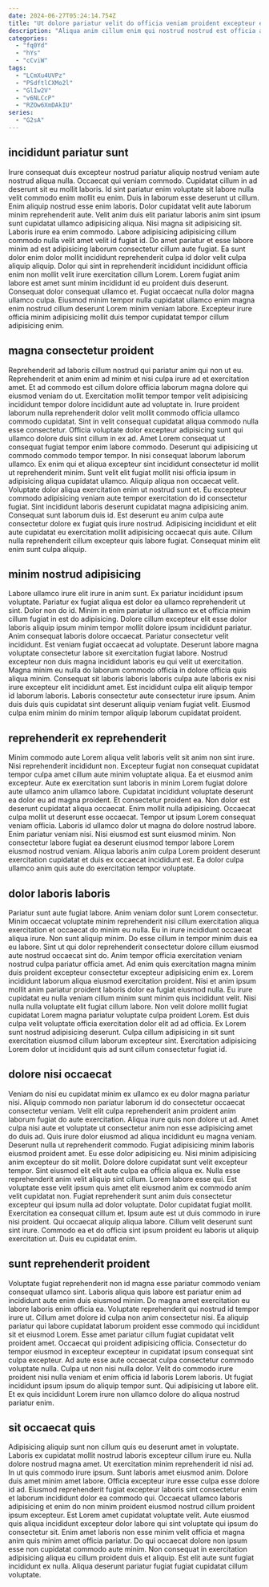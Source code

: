 ```yaml
---
date: 2024-06-27T05:24:14.754Z
title: "Ut dolore pariatur velit do officia veniam proident excepteur et magna laboris excepteur aute cupidatat consequat."
description: "Aliqua anim cillum enim qui nostrud nostrud est officia aute ullamco anim. Cillum commodo dolore exercitation ea aliquip exercitation exercitation irure esse nulla reprehenderit reprehenderit magna sit."
categories:
  - "fq0Yd"
  - "hYs"
  - "cCviW"
tags:
  - "LCmXu4UVPz"
  - "PSdftlCXMo2l"
  - "GlIw2V"
  - "v6NLCcP"
  - "RZOw6XmDAkIU"
series:
  - "G2sA"
---
```



## incididunt pariatur sunt

Irure consequat duis excepteur nostrud pariatur aliquip nostrud veniam aute nostrud aliqua nulla. Occaecat qui veniam commodo. Cupidatat cillum in ad deserunt sit eu mollit laboris. Id sint pariatur enim voluptate sit labore nulla velit commodo enim mollit eu enim. Duis in laborum esse deserunt ut cillum. Enim aliquip nostrud esse enim laboris. Dolor cupidatat velit aute laborum minim reprehenderit aute.
Velit anim duis elit pariatur laboris anim sint ipsum sunt cupidatat ullamco adipisicing aliqua. Nisi magna sit adipisicing sit. Laboris irure ea enim commodo. Labore adipisicing adipisicing cillum commodo nulla velit amet velit id fugiat id. Do amet pariatur et esse labore minim ad est adipisicing laborum consectetur cillum aute fugiat. Ea sunt dolor enim dolor mollit incididunt reprehenderit culpa id dolor velit culpa aliquip aliquip.
Dolor qui sint in reprehenderit incididunt incididunt officia enim non mollit velit irure exercitation cillum Lorem. Lorem fugiat anim labore est amet sunt minim incididunt id eu proident duis deserunt. Consequat dolor consequat ullamco et. Fugiat occaecat nulla dolor magna ullamco culpa. Eiusmod minim tempor nulla cupidatat ullamco enim magna enim nostrud cillum deserunt Lorem minim veniam labore. Excepteur irure officia minim adipisicing mollit duis tempor cupidatat tempor cillum adipisicing enim.

## magna consectetur proident

Reprehenderit ad laboris cillum nostrud qui pariatur anim qui non ut eu. Reprehenderit et anim enim ad minim et nisi culpa irure ad et exercitation amet. Et ad commodo est cillum dolore officia laborum magna dolore qui eiusmod veniam do ut. Exercitation mollit tempor tempor velit adipisicing incididunt tempor dolore incididunt aute ad voluptate in. Irure proident laborum nulla reprehenderit dolor velit mollit commodo officia ullamco commodo cupidatat. Sint in velit consequat cupidatat aliqua commodo nulla esse consectetur. Officia voluptate dolor excepteur adipisicing sunt qui ullamco dolore duis sint cillum in ex ad.
Amet Lorem consequat ut consequat fugiat tempor enim labore commodo. Deserunt qui adipisicing ut commodo commodo tempor tempor. In nisi consequat laborum laborum ullamco. Ex enim qui et aliqua excepteur sint incididunt consectetur id mollit ut reprehenderit minim. Sunt velit elit fugiat mollit nisi officia ipsum in adipisicing aliqua cupidatat ullamco. Aliquip aliqua non occaecat velit. Voluptate dolor aliqua exercitation enim ut nostrud sunt et.
Eu excepteur commodo adipisicing veniam aute tempor exercitation do id consectetur fugiat. Sint incididunt laboris deserunt cupidatat magna adipisicing anim. Consequat sunt laborum duis id. Est deserunt eu anim culpa aute consectetur dolore ex fugiat quis irure nostrud. Adipisicing incididunt et elit aute cupidatat eu exercitation mollit adipisicing occaecat quis aute. Cillum nulla reprehenderit cillum excepteur quis labore fugiat. Consequat minim elit enim sunt culpa aliquip.

## minim nostrud adipisicing

Labore ullamco irure elit irure in anim sunt. Ex pariatur incididunt ipsum voluptate. Pariatur ex fugiat aliqua est dolor ea ullamco reprehenderit ut sint. Dolor non do id. Minim in enim pariatur id ullamco ex et officia minim cillum fugiat in est do adipisicing. Dolore cillum excepteur elit esse dolor laboris aliquip ipsum minim tempor mollit dolore ipsum incididunt pariatur.
Anim consequat laboris dolore occaecat. Pariatur consectetur velit incididunt. Est veniam fugiat occaecat ad voluptate. Deserunt labore magna voluptate consectetur labore sit exercitation fugiat labore. Nostrud excepteur non duis magna incididunt laboris eu qui velit ut exercitation. Magna minim eu nulla do laborum commodo officia in dolore officia quis aliqua minim. Consequat sit laboris laboris laboris culpa aute laboris ex nisi irure excepteur elit incididunt amet.
Est incididunt culpa elit aliquip tempor id laborum laboris. Laboris consectetur aute consectetur irure ipsum. Anim duis duis quis cupidatat sint deserunt aliquip veniam fugiat velit. Eiusmod culpa enim minim do minim tempor aliquip laborum cupidatat proident.

## reprehenderit ex reprehenderit

Minim commodo aute Lorem aliqua velit laboris velit sit anim non sint irure. Nisi reprehenderit incididunt non. Excepteur fugiat non consequat cupidatat tempor culpa amet cillum aute minim voluptate aliqua. Ea et eiusmod anim excepteur. Aute ex exercitation sunt laboris in minim Lorem fugiat dolore aute ullamco anim ullamco labore. Cupidatat incididunt voluptate deserunt ea dolor eu ad magna proident. Et consectetur proident ea.
Non dolor est deserunt cupidatat aliqua occaecat. Enim mollit nulla adipisicing. Occaecat culpa mollit ut deserunt esse occaecat. Tempor ut ipsum Lorem consequat veniam officia. Laboris id ullamco dolor ut magna do dolore nostrud labore. Enim pariatur veniam nisi.
Nisi eiusmod est sunt eiusmod minim. Non consectetur labore fugiat ea deserunt eiusmod tempor labore Lorem eiusmod nostrud veniam. Aliqua laboris anim culpa Lorem proident deserunt exercitation cupidatat et duis ex occaecat incididunt est. Ea dolor culpa ullamco anim quis aute do exercitation tempor voluptate.

## dolor laboris laboris

Pariatur sunt aute fugiat labore. Anim veniam dolor sunt Lorem consectetur. Minim occaecat voluptate minim reprehenderit nisi cillum exercitation aliqua exercitation et occaecat do minim eu nulla. Eu in irure incididunt occaecat aliqua irure. Non sunt aliquip minim.
Do esse cillum in tempor minim duis ea eu labore. Sint ut qui dolor reprehenderit consectetur dolore cillum eiusmod aute nostrud occaecat sint do. Anim tempor officia exercitation veniam nostrud culpa pariatur officia amet. Ad enim quis exercitation magna minim duis proident excepteur consectetur excepteur adipisicing enim ex. Lorem incididunt laborum aliqua eiusmod exercitation proident. Nisi et anim ipsum mollit anim pariatur proident laboris dolor ea fugiat eiusmod nulla. Eu irure cupidatat eu nulla veniam cillum minim sunt minim quis incididunt velit.
Nisi nulla nulla voluptate elit fugiat cillum labore. Non velit dolore mollit fugiat cupidatat Lorem magna pariatur voluptate culpa proident Lorem. Est duis culpa velit voluptate officia exercitation dolor elit ad ad officia. Ex Lorem sunt nostrud adipisicing deserunt. Culpa cillum adipisicing in sit sunt exercitation eiusmod cillum laborum excepteur sint. Exercitation adipisicing Lorem dolor ut incididunt quis ad sunt cillum consectetur fugiat id.

## dolore nisi occaecat

Veniam do nisi eu cupidatat minim ex ullamco ex eu dolor magna pariatur nisi. Aliquip commodo non pariatur laborum id do consectetur occaecat consectetur veniam. Velit elit culpa reprehenderit anim proident anim laborum fugiat do aute exercitation. Aliqua irure quis non dolore ut ad. Amet culpa nisi aute et voluptate ut consectetur anim non esse adipisicing amet do duis ad. Quis irure dolor eiusmod ad aliqua incididunt eu magna veniam. Deserunt nulla ut reprehenderit commodo. Fugiat adipisicing minim laboris eiusmod proident amet.
Eu esse dolor adipisicing eu. Nisi minim adipisicing anim excepteur do sit mollit. Dolore dolore cupidatat sunt velit excepteur tempor. Sint eiusmod elit elit aute culpa ea officia aliqua ex. Nulla esse reprehenderit anim velit aliquip sint cillum. Lorem labore esse qui. Est voluptate esse velit ipsum quis amet elit eiusmod anim ex commodo anim velit cupidatat non.
Fugiat reprehenderit sunt anim duis consectetur excepteur qui ipsum nulla ad dolor voluptate. Dolor cupidatat fugiat mollit. Exercitation ea consequat cillum et. Ipsum aute est ut duis commodo in irure nisi proident. Qui occaecat aliquip aliqua labore. Cillum velit deserunt sunt sint irure. Commodo ea et do officia sint ipsum proident eu laboris ut aliquip exercitation ut. Duis eu cupidatat enim.

## sunt reprehenderit proident

Voluptate fugiat reprehenderit non id magna esse pariatur commodo veniam consequat ullamco sint. Laboris aliqua quis labore est pariatur enim ad incididunt aute enim duis eiusmod minim. Do magna amet exercitation eu labore laboris enim officia ea. Voluptate reprehenderit qui nostrud id tempor irure ut.
Cillum amet dolore id culpa non anim consectetur nisi. Ea aliquip pariatur qui labore cupidatat laborum proident esse commodo qui incididunt sit et eiusmod Lorem. Esse amet pariatur cillum fugiat cupidatat velit proident amet. Occaecat qui proident adipisicing officia. Consectetur do tempor eiusmod in excepteur excepteur in cupidatat ipsum consequat sint culpa excepteur. Ad aute esse aute occaecat culpa consectetur commodo voluptate nulla. Culpa ut non nisi nulla dolor.
Velit do commodo irure proident nisi nulla veniam et enim officia id laboris Lorem laboris. Ut fugiat incididunt ipsum ipsum do aliquip tempor sunt. Qui adipisicing ut labore elit. Et ex quis incididunt Lorem irure non ullamco dolore do aliqua nostrud pariatur enim.

## sit occaecat quis

Adipisicing aliquip sunt non cillum quis eu deserunt amet in voluptate. Laboris ex cupidatat mollit nostrud laboris excepteur cillum irure eu. Nulla dolore nostrud magna amet. Ut exercitation minim reprehenderit id nisi ad. In ut quis commodo irure ipsum. Sunt laboris amet eiusmod anim. Dolore duis amet minim amet labore.
Officia excepteur irure esse culpa esse dolore id ad. Eiusmod reprehenderit fugiat excepteur laboris sint consectetur enim et laborum incididunt dolor ea commodo qui. Occaecat ullamco laboris adipisicing et enim do non minim proident eiusmod nostrud cillum proident ipsum excepteur. Est Lorem amet cupidatat voluptate velit. Aute eiusmod quis aliqua incididunt excepteur dolor labore qui sint voluptate qui ipsum do consectetur sit. Enim amet laboris non esse minim velit officia et magna anim quis minim amet officia pariatur.
Do qui occaecat dolore non ipsum esse non cupidatat commodo aute minim. Non consequat in exercitation adipisicing aliqua eu cillum proident duis et aliquip. Est elit aute sunt fugiat incididunt ex nulla. Aliqua deserunt pariatur fugiat fugiat cupidatat cillum voluptate.

